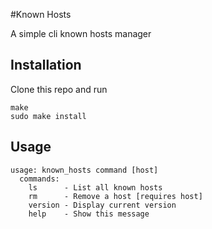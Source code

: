 #Known Hosts

A simple cli known hosts manager

## Installation

Clone this repo and run

```
make
sudo make install
```

## Usage

```
usage: known_hosts command [host]
  commands:
    ls      - List all known hosts
    rm      - Remove a host [requires host]
    version - Display current version
    help    - Show this message
```
